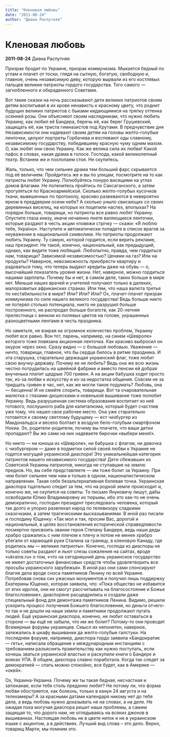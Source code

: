 ```yaml
---
title: "Кленовая любовь"
date: "2011-08-24"
author: "Диана Распутняя"
---
```


# Кленовая любовь

**2011-08-24** Диана Распутняя

Призрак бродит по Украине, призрак коммунизма. Мыкается бедный по углам и плачет от тоски, глядя на сытную, богатую, свободную и, главное, очень независимую деву, которую вырвали из его костлявых пальцев великие патриоты гордого государства. Того самого — загнобленного и обкраденного Cоветами.

Вот такие сказки на ночь рассказывают дети великих патриотов своим детям воспитывая в их крове ненависть к красному цвету, что роднит будущих великих патриотов с быками кидающимися на тряпку оттенка осенней розы. Они объясняют своим наследникам, что нужно любить Украину, как любил её Бандера, беречь её, как берег Грушевский, защищать её, как триста гимназистов под Крутами. В предчувствие дня Независимости они надевают своим детям на головы желто-голубые ленточки, целуют портреты Горбачева и воспевают оды славному, независимому государству, победившему красную чуму одним махом. О, как любят они свою Украину. Как же велика сила их любви! Какой пафос в словах, какая драма в голосе. Господа, какой великолепный театр. Встанем же и похлопаем стоя. Не скупитесь.

Жаль, только, что чем сильнее драма тем больший фарс скрывается под её величием. Пройдитесь же и вы по улицам, посмотрите на то как патриоты любят Украину. Полюбуйтесь понуро висящими на углах домов флагами. Не поленитесь пройтись по Саксаганского, а затем прогуляться по Красноармейской. Сколько желто-голубых кусочков ткани, вывешенных по протоколу, красиво развеваются в невероятно ярком в преддверии осени небе? А сколько уныло свисающих со своих деревянных виселиц, на которых их поцепили наспех, впопыхах? На порядок больше, товарищи, но патриоты все равно любят Украину. Опустите глаза книзу, иначе нечаянно пнете валяющиеся ленточки, которые раздают в честь акции «повяжи стрічку — скажи: «Я люблю тебе, Україно». Наступите и автоматически попадете в список врагов за неуважение в национальной символике. Но патриоты продолжают любить Украину. Ту самую, которой гордится, если верить рекламе, наш президент. Не такой, конечно, национальный, как предыдущий, однако, как видите тоже любящий. Любопытно, правда, чем гордиться нам, товарищи? Зависимой независимостью? Ценами на газ? Или на продукты? Наверное, невозможность приобрести квартиру и радоваться тому, что теперь выдают кредиты даже на обувь — о, высочайший показатель уровня жизни. Нет, наверное, можно гордиться нашими зарплаты. Почему бы и нет, в самом деле, таких больше в мире нет. Меньше наших врачей и учителей получают только в далеких, малоразвитых африканских странах. Или тем, что наша валюта третья по нестабильности в мире? Или? Или? Или? Ох, плачет-плачет призрак коммунизма по силе нашего великого государства! Ведь больше никто не потерял столько потенциала, никто не разрушил больше построенного, не распродал больше богатств, как 20-летняя прелестница с венком из полевых цветов на голове, украшенных разноцветными лентами в честь праздника.

Но заметьте, не взирая на огромное количество проблем, Украину любят все равно. Вон тот, парень, например, на синем «Шевроле» которого тоже повязана акционная ленточка. Как красиво выбросил он окурок через окно. Сразу видно — с большой любовью. Уважение — ничто, товарищи, главное, что бы сердце билось в ритме праздника. И эта старушка, старательно держащая украинский флаг, тоже любит свою внучку-державу. Почему ее не любить? Ведь она же всю жизнь честно потрудилась на швейной фабрике и вместо пенсии ей добрая внученька платит щедрые 700 гривен. А на акции бабушка ходит просто так, из-за любви к искусству и из-за недостатка общения. Совсем не за тридцать гривен в час, нет, как же могли такое подумать? Любовь, она — бесценна! И не смейте спорить, товарищи. Вот та очаровательная малютка с глазами-дюшесками и новенькой вышиванке тоже полюбит Украину. Ведь разрушенная система образования воспитает из неё готового, послушного раба для капитализма, который будет счастлив уже тому, что нашел свое рабочее место. Она уже старательно готовится к своему светлому будущему — ест чизбургер из Макдональдса и весело болтает в воздухе бело-голубым смартфоном Нокиа. Эх, родители-родители, почему вы плачете, что ваши детки пропадают? Вы же сами на них надеваете бирочки «выбери меня!».

Но никто — ни юноша из «Шевроле», ни бабушка с флагом, ни девочка с чизбургером — даже в подметки силой своей любви к Украине не годятся могущей украинской диаспоре! Это уникальнейшая категория патриотов нашего независимого государства! Дети сбежавших из Советской Украины патриотов, никогда не ступавшие на землю предков. Но, вы себе представляете — им тоже болит за Украину. При чем болит сильнее чем нам и только в одном, националистическом направлении. Такая себе безальтернативная болевая точка. Украинская диаспора тщательно следит за тем, что на родной земле происходит и, конечно же, не скупится на советы. То письмо Януковичу пишут, дабы освободили Юлию Владимировну из тюрьмы, ибо это как-то не очень демократично, господин президент преследовать человека, который так долго и упорно развлекал народ по телевизору сладкими сказочками, а затем трагическими высказываниями. В иной раз писали и господину Ющенку: «Так мол и так, просим Вас, дорогой и национальный, в целях восстановления исторической справедливости посмертно присвоить звание героя Степану Бандере, ведь наши деды храбро сражались с ним плечом к плечу и потом не менее храбро убегали от карающей руки Сталина за границу, в кленовую Канаду, где родились мы — великие патриоты». Конечно, господа из диаспоры не только советы раздают и льют слезы сожаления на сайтах, вроде «ukraine.ru» о том, «что на сегодняшний день украинское государство не имеет достаточных финансовых средств чтобы удовлетворить все просьбы украинского зарубежья». В иной раз они сами спонсируют благие дела вроде сноса памятников Ленину по всей Украине. Потребовав снова сих ужасных монументов и получил лишь поддержку Екатерины Ющенко, которая заявила, что: «Пока общество не избавится от этих идолов, они не смогут рассчитывать на благосостояние и Божье благословение», диаспоряне расщедрились и создали даже специальный фонд для демонтажа памятников Ленина. Видимо, решили ускорить процесс получения Божьего благословения, но деньги отчего-то так и не дошли на наши земли и памятники продолжают пугать людей. Ещё украинская диаспора, конечно, не любит оставаться в стороне — вы ещё не забыли, что им же болит? Потому-то они проводят Всемирные форумы украинцев. Смысл их непонятен, наверное, залежались в шкафу вышиванки да желто-голубые галстуки. На последнем форуме, например, диаспора гордо заявила «Бандократиє — геть», написала обращение к международным инстанциям с требованием разъяснить правительству как нужно поступать, если хочешь зваться украинской властью и раскупили книги о Бандере и вояках УПА. В общем, диаспора славно поработала. Когда так следят за демократией — спать можно спокойно, все будет, как в Америке — «окей».

Ох, Украина-Украина. Почему же ты такая бедная, несчастная и затюканая, если тебя столь преданно любят? Не потому ли, что форма любви обостряется, как болезнь, только в канун 24 августа и на телекамеры? А за красными датами календаря никому нет до тебя дела, а ведь любовь нужно доказывать не на словах, а на деле. Не ожидая пока могучая диаспора решит наши проблемы, а самим защищая то, что дорого нам, не оглядываясь на всяких джонов в вышиванках. Настоящая любовь не в цвете ниток и не в украинском языке с акцентом, а в действиях. Лучший вид слова – это дело. Верно, товарищ Марти, мы помним это.